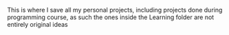 This is where I save all my personal projects, including projects done during programming course, as such the ones inside the Learning folder are not entirely original ideas
